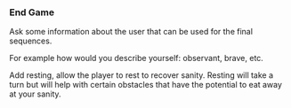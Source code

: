 ### End Game
Ask some information about the user that can be used for the final sequences.

For example how would you describe yourself: observant, brave, etc.

Add resting, allow the player to rest to recover sanity. Resting will take a turn but will help with certain obstacles that have the potential to eat away at your sanity.
